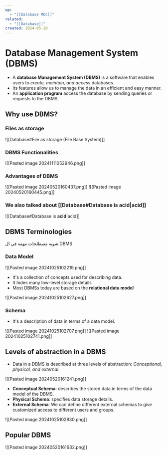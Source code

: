 ```yaml
---
up:
  - "[[Database MOC]]"
related:
  - "[[Database]]"
created: 2024-05-20
---
```

# Database Management System (DBMS)
- A __database Management System (DBMS)__ is a software that enables users to _create, maintain, and access_ databases.
- Its features allow us to manage the data in an efficient and easy manner.
- An __application program__ access the database by sending queries or requests to the DBMS.
## Why use DBMS?
### Files as storage
![[Database#File as storage (File Base System)]]

### DBMS  Functionalities
![[Pasted image 20241111052946.png]]
### Advantages of DBMS
![[Pasted image 20240520160437.png]]
![[Pasted image 20240520160445.png]]
### We also talked about [[Database#Database is __acid__|acid]]
![[Database#Database is __acid__|acid]]
## DBMS Terminologies
شوية مصطلحات مهمة في ال DBMS
### Data Model
![[Pasted image 20241025102219.png]]
- It's a collection of concepts used for describing data.
- It hides many low-level storage details
- Most DBMSs today are based on the __relational data model__

![[Pasted image 20241025102627.png]]
### Schema
- It's a description of data in terms of a data model.

![[Pasted image 20241025102707.png]]
![[Pasted image 20241025102741.png]]
## Levels of abstraction in a DBMS
- Data in a DBMS is described at three levels of abstraction: _Conceptional, physical, and external_

![[Pasted image 20240520161241.png]]
- __Conceptual Schema__: describes the stored data in terms of the data model of the DBMS.
- __Physical Schema__: specifies data storage details.
- __External Schema__: We can define different external schemas to give customized access to different users and groups.

![[Pasted image 20241025102830.png]]
## Popular DBMS

![[Pasted image 20240520161632.png]]